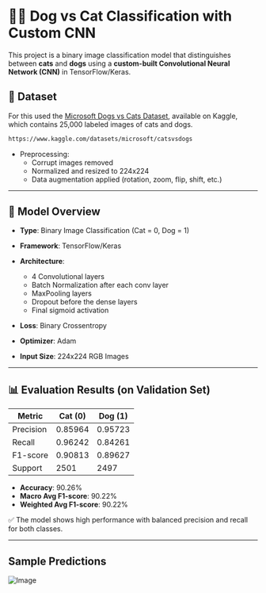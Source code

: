 # 🐶🐱 Dog vs Cat Classification with Custom CNN

This project is a binary image classification model that distinguishes between **cats** and **dogs** using a **custom-built Convolutional Neural Network (CNN)** in TensorFlow/Keras.

## 📁 Dataset

For this used the [Microsoft Dogs vs Cats Dataset](https://www.kaggle.com/datasets/microsoft/catsvsdogs), available on Kaggle, which contains 25,000 labeled images of cats and dogs.
```bash
https://www.kaggle.com/datasets/microsoft/catsvsdogs
```
- Preprocessing:
  - Corrupt images removed
  - Normalized and resized to 224x224
  - Data augmentation applied (rotation, zoom, flip, shift, etc.)

---
## 🧠 Model Overview

- **Type**: Binary Image Classification (Cat = 0, Dog = 1)
- **Framework**: TensorFlow/Keras
- **Architecture**:
  - 4 Convolutional layers
  - Batch Normalization after each conv layer
  - MaxPooling layers
  - Dropout before the dense layers
  - Final sigmoid activation

- **Loss**: Binary Crossentropy  
- **Optimizer**: Adam  
- **Input Size**: 224x224 RGB Images  

---

## 📊 Evaluation Results (on Validation Set)

| Metric     | Cat (0)  | Dog (1)  |
|------------|----------|----------|
| Precision  | 0.85964  | 0.95723  |
| Recall     | 0.96242  | 0.84261  |
| F1-score   | 0.90813  | 0.89627  |
| Support    | 2501     | 2497     |

- **Accuracy**: 90.26%  
- **Macro Avg F1-score**: 90.22%  
- **Weighted Avg F1-score**: 90.22%

✅ The model shows high performance with balanced precision and recall for both classes.

---

## Sample Predictions

![Image](https://github.com/user-attachments/assets/214c9163-650c-4f67-b25a-2b11d40f51c0) 
